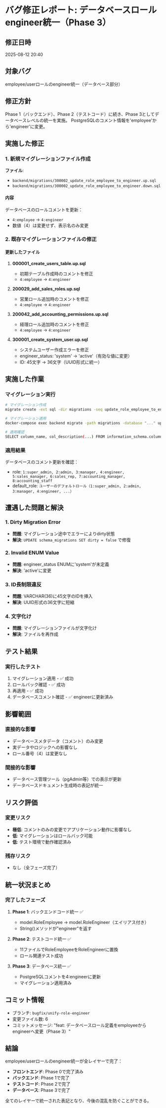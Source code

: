 # バグ修正レポート: データベースロールengineer統一（Phase 3）

## 修正日時
2025-08-12 20:40

## 対象バグ
employee/userロールのengineer統一（データベース部分）

## 修正方針
Phase 1（バックエンド）、Phase 2（テストコード）に続き、Phase 3としてデータベースレベルの統一を実施。
PostgreSQLのコメント情報を'employee'から'engineer'に変更。

## 実施した修正

### 1. 新規マイグレーションファイル作成
**ファイル**: 
- `backend/migrations/300002_update_role_employee_to_engineer.up.sql`
- `backend/migrations/300002_update_role_employee_to_engineer.down.sql`

#### 内容
データベースのロールコメントを更新：
- `4:employee` → `4:engineer`
- 数値（4）は変更せず、表示名のみ変更

### 2. 既存マイグレーションファイルの修正

#### 更新したファイル
1. **000001_create_users_table.up.sql**
   - 初期テーブル作成時のコメントを修正
   - `4:employee` → `4:engineer`

2. **200029_add_sales_roles.up.sql**
   - 営業ロール追加時のコメントを修正
   - `4:employee` → `4:engineer`

3. **200042_add_accounting_permissions.up.sql**
   - 経理ロール追加時のコメントを修正
   - `4:employee` → `4:engineer`

4. **300001_create_system_user.up.sql**
   - システムユーザー作成エラーを修正
   - engineer_status: 'system' → 'active'（有効な値に変更）
   - ID: 45文字 → 36文字（UUID形式に統一）

## 実施した作業

### マイグレーション実行
```bash
# マイグレーション作成
migrate create -ext sql -dir migrations -seq update_role_employee_to_engineer

# マイグレーション適用
docker-compose exec backend migrate -path migrations -database "..." up

# 適用確認
SELECT column_name, col_description(...) FROM information_schema.columns WHERE ...
```

### 適用結果
データベースのコメント更新を確認：
- role: `1:super_admin, 2:admin, 3:manager, 4:engineer, 5:sales_manager, 6:sales_rep, 7:accounting_manager, 8:accounting_staff`
- default_role: `ユーザーのデフォルトロール（1:super_admin, 2:admin, 3:manager, 4:engineer, ...）`

## 遭遇した問題と解決

### 1. Dirty Migration Error
- **問題**: マイグレーション途中でエラーによりdirty状態
- **解決**: `UPDATE schema_migrations SET dirty = false` で修復

### 2. Invalid ENUM Value
- **問題**: engineer_status ENUMに'system'が未定義
- **解決**: 'active'に変更

### 3. ID長制限違反
- **問題**: VARCHAR(36)に45文字のIDを挿入
- **解決**: UUID形式の36文字に短縮

### 4. 文字化け
- **問題**: マイグレーションファイルが文字化け
- **解決**: ファイルを再作成

## テスト結果

### 実行したテスト
1. マイグレーション適用 - ✅ 成功
2. ロールバック確認 - ✅ 成功
3. 再適用 - ✅ 成功
4. データベースコメント確認 - ✅ engineerに更新済み

## 影響範囲

### 直接的な影響
- データベースメタデータ（コメント）のみ変更
- 実データやロジックへの影響なし
- ロール番号（4）は変更なし

### 間接的な影響
- データベース管理ツール（pgAdmin等）での表示が更新
- データベースドキュメント生成時の表記が統一

## リスク評価

### 変更リスク
- **極低**: コメントのみの変更でアプリケーション動作に影響なし
- **低**: マイグレーションはロールバック可能
- **低**: テスト環境で動作確認済み

### 残存リスク
- なし（全フェーズ完了）

## 統一状況まとめ

### 完了したフェーズ
1. **Phase 1**: バックエンドコード統一 ✅
   - model.RoleEmployee → model.RoleEngineer（エイリアス付き）
   - String()メソッドが"engineer"を返す

2. **Phase 2**: テストコード統一 ✅
   - 11ファイルでRoleEmployeeをRoleEngineerに置換
   - ロール関連テスト成功

3. **Phase 3**: データベース統一 ✅
   - PostgreSQLコメントを4:engineerに更新
   - マイグレーション適用済み

## コミット情報
- ブランチ: `bugfix/unify-role-engineer`
- 変更ファイル数: 6
- コミットメッセージ: "feat: データベースロール定義をemployeeからengineerへ変更（Phase 3）"

## 結論
employee/userロールのengineer統一が全レイヤーで完了：
- **フロントエンド**: Phase 0で完了済み
- **バックエンド**: Phase 1で完了
- **テストコード**: Phase 2で完了
- **データベース**: Phase 3で完了

全てのレイヤーで統一された表記となり、今後の混乱を防ぐことができる。